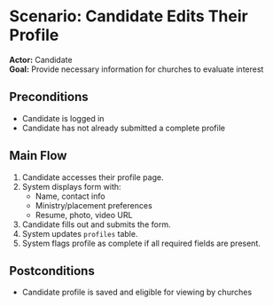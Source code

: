 # Scenario: Candidate Edits Their Profile

**Actor:** Candidate  
**Goal:** Provide necessary information for churches to evaluate interest

## Preconditions

- Candidate is logged in
- Candidate has not already submitted a complete profile

## Main Flow

1. Candidate accesses their profile page.
2. System displays form with:
   - Name, contact info
   - Ministry/placement preferences
   - Resume, photo, video URL
3. Candidate fills out and submits the form.
4. System updates `profiles` table.
5. System flags profile as complete if all required fields are present.

## Postconditions

- Candidate profile is saved and eligible for viewing by churches
